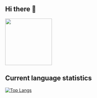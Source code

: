 ## Hi there 👋
<div>
  <img src="https://i.giphy.com/media/v1.Y2lkPTc5MGI3NjExeTN0NW4yMm80Y21xMm56OXMyY2duZndhbjlkbXVqN25zaHBraWx6dSZlcD12MV9pbnRlcm5hbF9naWZfYnlfaWQmY3Q9Zw/406T6Yi4rT8y8MlXYa/giphy-downsized-large.gif" height="150">
</div>

<!--
**VavakinV/VavakinV** is a ✨ _special_ ✨ repository because its `README.md` (this file) appears on your GitHub profile.

Here are some ideas to get you started:

- 🔭 I’m currently working on ...
- 🌱 I’m currently learning ...
- 👯 I’m looking to collaborate on ...
- 🤔 I’m looking for help with ...
- 💬 Ask me about ...
- 📫 How to reach me: ...
- 😄 Pronouns: ...
- ⚡ Fun fact: ...
-->

## Current language statistics
[![Top Langs](https://github-readme-stats.vercel.app/api/top-langs/?username=vavakinv&layout=compact)](https://github.com/anuraghazra/github-readme-stats)
